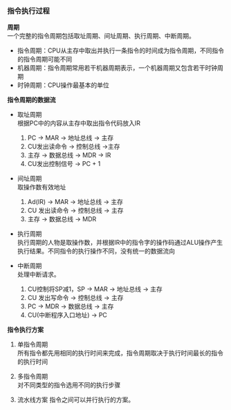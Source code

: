### 指令执行过程

**周期**  
一个完整的指令周期包括取址周期、间址周期、执行周期、中断周期。
- 指令周期：CPU从主存中取出并执行一条指令的时间成为指令周期，不同指令的指令周期可能不同
- 机器周期：指令周期常用若干机器周期表示，一个机器周期又包含若干时钟周期
- 时钟周期：CPU操作最基本的单位

**指令周期的数据流**  
- 取址周期  
根据PC中的内容从主存中取出指令代码放入IR  
    1. PC -> MAR -> 地址总线 -> 主存
    2. CU发出读命令 -> 控制总线 ->主存
    3. 主存 -> 数据总线 -> MDR -> IR
    4. CU发出控制信号 -> PC + 1

- 间址周期  
取操作数有效地址  
    1. Ad(IR) -> MAR -> 地址总线 -> 主存
    2. CU 发出读命令 -> 控制总线 -> 主存
    3. 主存 -> 数据总线 -> MDR

- 执行周期  
执行周期的人物是取操作数，并根据IR中的指令字的操作码通过ALU操作产生执行结果。不同指令的执行操作不同，没有统一的数据流向

- 中断周期  
处理中断请求。
    1. CU控制将SP减1，SP -> MAR -> 地址总线 -> 主存
    2. CU 发出写命令 -> 控制总线 -> 主存
    3. PC -> MDR -> 数据总线 -> 主存
    4. CU(中断程序入口地址) -> PC  

**指令执行方案**  
1. 单指令周期  
所有指令都先用相同的执行时间来完成，指令周期取决于执行时间最长的指令的执行时间  

2. 多指令周期  
对不同类型的指令选用不同的执行步骤

3. 流水线方案
指令之间可以并行执行的方案。